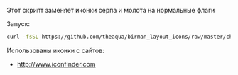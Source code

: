 Этот скрипт заменяет иконки серпа и молота на нормальные флаги

Запуск:

``` bash
curl -fsSL https://github.com/theaqua/birman_layout_icons/raw/master/change.sh | bash
```



Использованы иконки с сайтов:

* http://www.iconfinder.com
